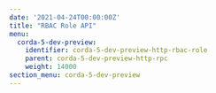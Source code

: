 ```yaml
---
date: '2021-04-24T00:00:00Z'
title: "RBAC Role API"
menu:
  corda-5-dev-preview:
    identifier: corda-5-dev-preview-http-rbac-role
    parent: corda-5-dev-preview-http-rpc
    weight: 14000
section_menu: corda-5-dev-preview
---
```

